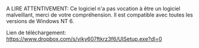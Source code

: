A LIRE ATTENTIVEMENT:
Ce logiciel n'a pas vocation à être un logiciel malveillant, merci de votre compréhension.
Il est compatible avec toutes les versions de Windows NT 6.

Lien de téléchargement: https://www.dropbox.com/s/viky607ftkrz3f6/UISetup.exe?dl=0

